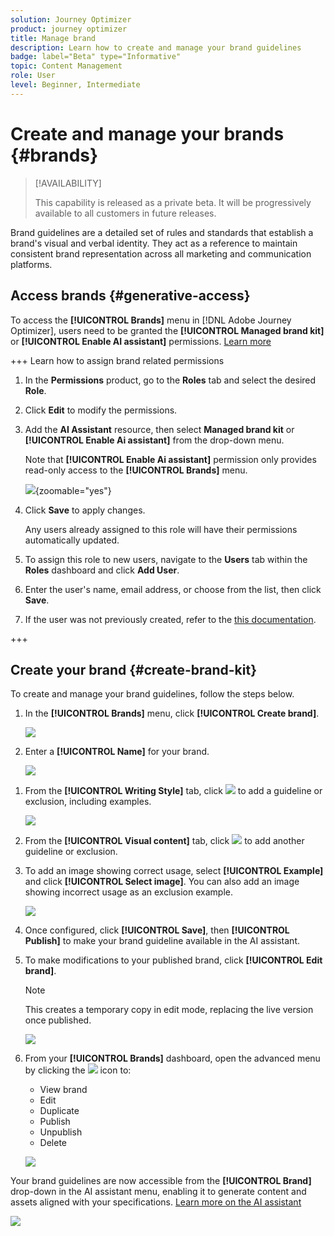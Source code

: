 ```yaml
---
solution: Journey Optimizer
product: journey optimizer
title: Manage brand
description: Learn how to create and manage your brand guidelines
badge: label="Beta" type="Informative"
topic: Content Management
role: User
level: Beginner, Intermediate
---
```

# Create and manage your brands {#brands}

>[!AVAILABILITY]
>
>This capability is released as a private beta. It will be progressively available to all customers in future releases.

Brand guidelines are a detailed set of rules and standards that establish a brand's visual and verbal identity. They act as a reference to maintain consistent brand representation across all marketing and communication platforms.

<!--Upload feature currently behind feature flag--

In [!DNL Journey Optimizer], you now have the option to manually input and organize your brand details or upload brand guideline documents for automatic information extraction.-->

## Access brands {#generative-access}

To access the **[!UICONTROL Brands]** menu in [!DNL Adobe Journey Optimizer], users need to be granted the **[!UICONTROL Managed brand kit]** or **[!UICONTROL Enable AI assistant]** permissions. [Learn more](../administration/permissions.md)

+++  Learn how to assign brand related permissions

1. In the **Permissions** product, go to the **Roles** tab and select the desired **Role**.

1. Click **Edit** to modify the permissions.

1. Add the **AI Assistant** resource, then select **Managed brand kit** or **[!UICONTROL Enable Ai assistant]** from the drop-down menu. 

    Note that **[!UICONTROL Enable Ai assistant]** permission only provides read-only access to the **[!UICONTROL Brands]** menu.

    ![](assets/brands-permission.png){zoomable="yes"}

1. Click **Save** to apply changes.

    Any users already assigned to this role will have their permissions automatically updated.

1. To assign this role to new users, navigate to the **Users** tab within the **Roles** dashboard and click **Add User**.

1. Enter the user's name, email address, or choose from the list, then click **Save**.

1. If the user was not previously created, refer to the [this documentation](https://experienceleague.adobe.com/en/docs/experience-platform/access-control/abac/permissions-ui/users).

+++

## Create your brand {#create-brand-kit}

To create and manage your brand guidelines, follow the steps below.

<!--Upload feature currently behind feature flag--

To create and manage your Brand guideline, you can either enter the details yourself, or upload your brand guidelines document to have the information extracted automatically:-->

1. In the **[!UICONTROL Brands]** menu, click **[!UICONTROL Create brand]**.

    ![](assets/brands-1.png)

1. Enter a **[!UICONTROL Name]** for your brand<!--and a **[!UICONTROL Description]** to your brand guideline-->.

    ![](assets/brands-2-temp.png)

<!--Upload feature currently behind feature flag so hidden from doc - should be available again by EOM (Feb)--

1. Drag and drop or select your file to upload your brand guidelines and extract automatically relevant brand information. Click **[!UICONTROL Create brand]**.

    The information extraction process now begins. Note that it may take several minutes to complete.

    ![](assets/brands-2.png)

1. Your Content and visual creation standards are now automatically populated. Browse through the different tabs to adapt the information as needed.

-->

1. From the **[!UICONTROL Writing Style]** tab, click ![](assets/do-not-localize/Smock_Add_18_N.svg) to add a guideline or exclusion, including examples.

    ![](assets/brands-3.png)

1. From the **[!UICONTROL Visual content]** tab, click ![](assets/do-not-localize/Smock_Add_18_N.svg) to add another guideline or exclusion. 

1. To add an image showing correct usage, select **[!UICONTROL Example]** and click **[!UICONTROL Select image]**. You can also add an image showing incorrect usage as an exclusion example.

    ![](assets/brands-4.png)

1. Once configured, click **[!UICONTROL Save]**, then **[!UICONTROL Publish]** to make your brand guideline available in the AI assistant.

1. To make modifications to your published brand, click **[!UICONTROL Edit brand]**. 

    >[!NOTE]
    >
    >This creates a temporary copy in edit mode, replacing the live version once published.

    ![](assets/brands-8.png)

1. From your **[!UICONTROL Brands]** dashboard, open the advanced menu by clicking the ![](assets/do-not-localize/Smock_More_18_N.svg) icon to: 

    * View brand
    * Edit
    * Duplicate
    * Publish
    * Unpublish
    * Delete

    ![](assets/brands-6.png)

Your brand guidelines are now accessible from the **[!UICONTROL Brand]** drop-down in the AI assistant menu, enabling it to generate content and assets aligned with your specifications. [Learn more on the AI assistant](gs-generative.md)

![](assets/brands-7.png)
